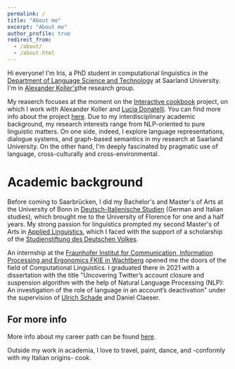 ```yaml
---
permalink: /
title: "About me"
excerpt: "About me"
author_profile: true
redirect_from: 
  - /about/
  - /about.html
---
```


Hi everyone!
I'm Iris, a PhD student in computational linguistics in the [Department of Language Science and Technology](https://www.uni-saarland.de/en/department/lst.html) at Saarland University. I'm in [Alexander Koller's](https://www.coli.uni-saarland.de/~koller/)the research group. 

My reaserch focuses at the moment on the [Interactive cookbook](https://github.com/interactive-cookbook) project, on which I work with Alexander Koller and [Lucia Donatelli](http://luciadonatelli.georgetown.domains/). You can find more info about the project [here](https://saarland-informatics-campus.de/en/piece-of-news/interactive-cookbook/). Due to my interdisciplinary academic background, my research interests range from  NLP-oriented to pure linguistic matters. On one side, indeed, I explore language representations, dialogue systems, and graph-based semantics in my research at Saarland University. On the other hand, I'm deeply fascinated by pragmatic use of language, cross-culturally and cross-environmental.


Academic background
======
Before coming to Saarbrücken, I did my Bachelor's and Master's of Arts at the University of Bonn in [Deutsch-Italienische Studien](https://www.deutsch-italienische-studien.uni-bonn.de/) (German and Italian studies), which brought me to the University of Florence for one and a half years. My strong passion for linguistics prompted my second Master's of Arts in [Applied Linguistics](https://www.uni-bonn.de/en/studying/degree-programs/degree-programs-a-z/applied-linguistics-ma), which I faced with the support of a scholarship of the [Studienstiftung des Deutschen Volkes](https://www.studienstiftung.de/). 

An internship at the [Fraunhofer Institut for Communication, Information Processing and Ergonomics FKIE in Wachtberg](https://www.fkie.fraunhofer.de/) opened me the doors of the field of Computational Linguistics. I graduated there in 2021 with a dissertation with the title "Uncovering Twitter’s account closure and suspension algorithm with the help of Natural Language Processing (NLP): An investigation of the role of language in an account’s deactivation" under the supervision of [Ulrich Schade](https://www.fraunhofer-innovisions.de/experten/ulrich-schade/) and Daniel Claeser.


For more info
------
More info about my career path can be found [here](https://www.linkedin.com/in/iris-ferrazzo-6bbb0518b/).

Outside my work in academia, I love to travel, paint, dance, and -conformly with my Italian origins- cook. 


